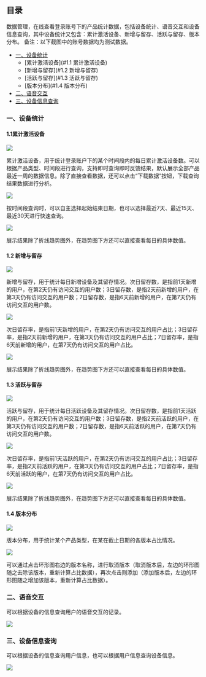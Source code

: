## 目录

数据管理，在线查看登录账号下的产品统计数据，包括设备统计、语音交互和设备信息查询，其中设备统计又包含：累计激活设备、新增与留存、活跃与留存、版本分布。
备注：以下截图中的账号数据均为测试数据。

* [一、设备统计](#一、设备统计)
  * [累计激活设备](#1.1 累计激活设备)
  * [新增与留存](#1.2 新增与留存)
  * [活跃与留存](#1.3 活跃与留存)
  * [版本分布](#1.4 版本分布)
* [二、语音交互](#二、语音交互)
* [三、设备信息查询](#三、设备信息查询)



### 一、设备统计

#### 1.1累计激活设备

![](images/shebei1.jpg)

累计激活设备，用于统计登录账户下的某个时间段内的每日累计激活设备数。可以根据产品类型、时间段进行查询，支持即时查询即时反馈结果，默认展示全部产品最近一周的数据信息。除了直接查看数据，还可以点击“下载数据”按钮，下载查询结果数据进行分析。

![](images/shebei2.jpg)

按时间段查询时，可以自主选择起始结束日期，也可以选择最近7天、最近15天、最近30天进行快速查询。

![](images/shebei3.jpg)

展示结果除了折线趋势图外，在趋势图下方还可以直接查看每日的具体数值。

 
#### 1.2 新增与留存

![](images/shebei4.jpg)

新增与留存，用于统计每日新增设备及其留存情况。次日留存数，是指前1天新增的用户，在第2天仍有访问交互的用户数；3日留存数，是指2天前新增的用户，在第3天仍有访问交互的用户数；7日留存数，是指6天前新增的用户，在第7天仍有访问交互的用户数。

![](images/shebei5.jpg)


次日留存率，是指前1天新增的用户，在第2天仍有访问交互的用户占比；3日留存率，是指2天前新增的用户，在第3天仍有访问交互的用户占比；7日留存率，是指6天前新增的用户，在第7天仍有访问交互的用户占比。

![](images/shebei6.jpg)

展示结果除了折线趋势图外，在趋势图下方还可以直接查看每日的具体数值。

#### 1.3 活跃与留存


![](images/shebei7.jpg)

活跃与留存，用于统计每日活跃设备及其留存情况。次日留存数，是指前1天活跃的用户，在第2天仍有访问交互的用户数；3日留存数，是指2天前活跃的用户，在第3天仍有访问交互的用户数；7日留存数，是指6天前活跃的用户，在第7天仍有访问交互的用户数。

![](images/shebei8.jpg)

次日留存率，是指前1天活跃的用户，在第2天仍有访问交互的用户占比；3日留存率，是指2天前活跃的用户，在第3天仍有访问交互的用户占比；7日留存率，是指6天前活跃的用户，在第7天仍有访问交互的用户占比。

![](images/shebei9.jpg)

展示结果除了折线趋势图外，在趋势图下方还可以直接查看每日的具体数值。

#### 1.4 版本分布

![](images/shebei10.jpg)

版本分布，用于统计某个产品类型，在某在截止日期的各版本占比情况。

![](images/shebei11.jpg)

可以通过点击环形图右边的版本名称，进行取消版本（取消版本后，左边的环形图随之去除该版本，重新计算占比数据），再次点击则添加（添加版本后，左边的环形图随之增加该版本，重新计算占比数据）。


### 二、语音交互

可以根据设备的信息查询用户的语音交互的记录。

![](images/shebei12.jpg)

### 三、设备信息查询

可以根据设备的信息查询用户信息，也可以根据用户信息查询设备信息。

![](images/shebei13.jpg)

